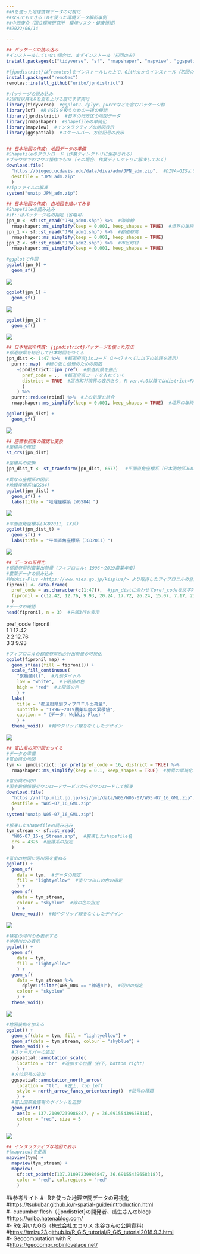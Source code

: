 ```yaml
---  
##Rを使った地理情報データの可視化  
##なんでもできる！Rを使った環境データ解析事例  
##中西康介（国立環境研究所　環境リスク・健康領域）  
##2022/06/14  

---
```

```r
## パッケージの読み込み
#インストールしていない場合は、まずインストール（初回のみ）
install.packages(c("tidyverse", "sf", "rmapshaper", "mapview", "ggspatial"))

#{jpndistrict}は{remotes}をインストールした上で、GitHubからインストール（初回のみ）
install.packages("remotes")
remotes::install_github("uribo/jpndistrict")

#パッケージの読み込み
#2回目以降もRを立ち上げる度にまず実行
library(tidyverse)  #ggplot2、dplyr、purrrなどを含むパッケージ群
library(sf)  #RでGISを扱うための一連の機能
library(jpndistrict)  #日本の行政区の地図データ
library(rmapshaper)  #shapefileの単純化
library(mapview)  #インタラクティブな地図表示
library(ggspatial)  #スケールバー、方位記号の表示


## 日本地図の作成: 地図データの準備
#Shapefileのダウンロード（作業ディレクトリに保存される）
#ブラウザでのマウス操作でもOK（その場合、作業ディレクトリに解凍しておく）
download.file(
  "https://biogeo.ucdavis.edu/data/diva/adm/JPN_adm.zip",  #DIVA-GISより取得
  destfile = "JPN_adm.zip"
  )
#zipファイルの解凍
system("unzip JPN_adm.zip")

## 日本地図の作成: 白地図を描いてみる
#Shapefileの読み込み
#sf::はパッケージ名の指定（省略可）
jpn_0 <- sf::st_read("JPN_adm0.shp") %>%  #海岸線
  rmapshaper::ms_simplify(keep = 0.001, keep_shapes = TRUE)  #境界の単純化（1/1000の解像度）
jpn_1 <- sf::st_read("JPN_adm1.shp") %>%  #都道府県
  rmapshaper::ms_simplify(keep = 0.001, keep_shapes = TRUE)
jpn_2 <- sf::st_read("JPN_adm2.shp") %>%  #市区町村
  rmapshaper::ms_simplify(keep = 0.001, keep_shapes = TRUE)

#ggplotで作図
ggplot(jpn_0) +
  geom_sf()
```
![](figs/jpn_0.png)
```r
ggplot(jpn_1) +
  geom_sf()
```
![](figs/jpn_1.png)
```r
ggplot(jpn_2) +
  geom_sf()
```
![](figs/jpn_2.png)
```r
## 日本地図の作成: {jpndistrict}パッケージを使った方法
#都道府県を結合して日本地図をつくる
jpn_dist <- 1:47 %>%  #都道府県jisコード（1～47すべてに以下の処理を適用）
  purrr::map(  #繰り返し処理のための関数
    ~jpndistrict::jpn_pref(  #都道府県を抽出
      pref_code = .,  #都道府県コードを入れていく
      district = TRUE  #区市町村境界の表示あり, R ver.4.0以降ではdistrict=FALSEだとエラーが出る？
      )
    ) %>% 
  purrr::reduce(rbind) %>%  #上の処理を結合 
  rmapshaper::ms_simplify(keep = 0.001, keep_shapes = TRUE)  #境界の単純化（1/1000の解像度）

ggplot(jpn_dist) +
  geom_sf()
```
![](figs/jpn_dist.png)
```r
## 座標参照系の確認と変換  
#座標系の確認
st_crs(jpn_dist)

#座標系の変換
jpn_dist_t <- st_transform(jpn_dist, 6677)　 #平面直角座標系（日本測地系JGD2011, IX系）へ

#異なる座標系の図示
#地理座標系(WGS84)
ggplot(jpn_dist) +
  geom_sf() +
  labs(title = "地理座標系（WGS84）")
```
![](figs/jpn_dist_WGS84.png)
```r  
#平面直角座標系(JGD2011, IX系)
ggplot(jpn_dist_t) +
  geom_sf() +
  labs(title = "平面直角座標系（JGD2011）")
```
![](figs/jpn_dist_JGD2011.png)



```r
## データの可視化  
#都道府県別農薬出荷量（フィプロニル: 1996～2019農薬年度）
#農薬データの読み込み
#Webkis-Plus <https://www.nies.go.jp/kisplus/> より取得したフィプロニルの合計出荷量データ
fipronil <- data.frame(
  pref_code = as.character(c(1:47)),  #jpn_distに合わせてpref_codeを文字列に変換
  fipronil = c(12.42, 12.76, 9.93, 20.24, 17.72, 26.24, 15.07, 7.17, 23.89, 20.69, 20.69, 14.18, 0.88, 1.16, 39.71, 12.66, 9.18, 6.06, 1.41, 6.82, 19.7, 12.78, 26.52, 3.77, 4.77, 3.84, 5.5, 23.92, 3.35, 6.86, 13.69, 8.54, 26.48, 15.43, 8.08, 4.76, 8.17, 6.99, 5.81, 34.99, 20.78, 10.31, 48.59, 16.13, 9.19, 28.78, 18.36)
  )
#データの確認
head(fipronil, n = 3)  #先頭3行を表示
```
  pref_code fipronil  
1         1    12.42  
2         2    12.76  
3         3     9.93  
```r
#フィプロニルの都道府県別合計出荷量の可視化
ggplot(fipronil_map) +
  geom_sf(aes(fill = fipronil)) +
  scale_fill_continuous(
    "累積値(t)",  #凡例タイトル
    low = "white",  #下限値の色
    high = "red"  #上限値の色
    ) +
  labs(
    title = "都道府県別フィプロニル出荷量",
    subtitle = "1996～2019農薬年度の累積値",
    caption = "（データ: Webkis-Plus）"
    ) +
  theme_void()  #軸やグリッド線をなくしたデザイン
```
![](figs/Fipronil_map.png)




```r
## 富山県の河川図をつくる
#データの準備 
#富山県の地図
tym <- jpndistrict::jpn_pref(pref_code = 16, district = TRUE) %>% 
  rmapshaper::ms_simplify(keep = 0.1, keep_shapes = TRUE)  #境界の単純化（1/10の解像度）

#富山県の河川
#国土数値情報ダウンロードサービスからダウンロードして解凍
download.file(
  "https://nlftp.mlit.go.jp/ksj/gml/data/W05/W05-07/W05-07_16_GML.zip",
  destfile = "W05-07_16_GML.zip"
  )
system("unzip W05-07_16_GML.zip")

#解凍したshapefileの読み込み
tym_stream <- sf::st_read(
  "W05-07_16-g_Stream.shp",  #解凍したshapefile名
  crs = 4326  #座標系の指定
  )

#富山の地図に河川図を重ねる
ggplot() +
  geom_sf(
    data = tym,  #データの指定
    fill = "lightyellow"  #塗りつぶしの色の指定
    ) +
  geom_sf(
    data = tym_stream,
    colour = "skyblue"  #線の色の指定
    ) +
  theme_void()  #軸やグリッド線をなくしたデザイン
```
![](figs/toyama.png)
```r
#特定の河川のみ表示する
#神通川のみ表示
ggplot() +
  geom_sf(
    data = tym,
    fill = "lightyellow"
    ) +
  geom_sf(
    data = tym_stream %>%
      dplyr::filter(W05_004 == "神通川"),  #河川の指定
    colour = "skyblue"
    ) +
  theme_void()
```
![](figs/toyama_j.png)
```r
#地図装飾を加える
ggplot() +
  geom_sf(data = tym, fill = "lightyellow") +
  geom_sf(data = tym_stream, colour = "skyblue") +
  theme_void() +
  #スケールバーの追加
  ggspatial::annotation_scale(
    location = "br"  #追加する位置（右下, bottom right）
    ) +
  #方位記号の追加
  ggspatial::annotation_north_arrow(
    location = "tl",  #左上, top left
    style = north_arrow_fancy_orienteering()  #記号の種類
    ) +
  #富山国際会議場のポイントを追加
  geom_point(
    aes(x = 137.21097239986847, y = 36.69155439658318),
    colour = "red", size = 5
    )
```
![](figs/toyama_kokusai.png)
```r
## インタラクティブな地図で表示  
#{mapview}を使用  
mapview(tym) +
  mapview(tym_stream) +
  mapview(
    sf::st_point(c(137.21097239986847, 36.69155439658318)),
    color = "red", col.regions = "red"
    )
```
##参考サイト
#- Rを使った地理空間データの可視化    
#<https://tsukubar.github.io/r-spatial-guide/introduction.html>  
#- cucumber flesh（{jpndistrict}の開発者、瓜生さんのblog）  
#<https://uribo.hatenablog.com/>  
#- Rを用いたGIS（株式会社エコリス 水谷さんの公開資料）  
#<https://tmizu23.github.io/R_GIS_tutorial/R_GIS_tutorial2018.9.3.html>  
#- Geocomputation with R  
#<https://geocompr.robinlovelace.net/>  

